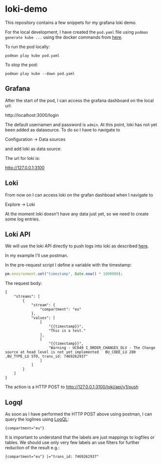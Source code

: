 # loki-demo
This repository contains a few snippets for my grafana loki demo.

For the local development, I have created the `pod.yaml` file using `podman generate kube ...` using the docker commands from [here](https://grafana.com/docs/loki/latest/installation/docker/#install-with-docker).

To run the pod locally:

```
podman play kube pod.yaml
```

To stop the pod:

```
podman play kube --down pod.yaml
```

## Grafana

After the start of the pod, I can access the grafana dashboard on the local url:

http://localhost:3000/login

The default usernamen and password is `admin`. At this point, loki has not yet been added as datasource. To do so I have to navigate to 

Configuration -> Data sources

and add loki as data source. 

The url for loki is:

http://127.0.0.1:3100

## Loki

From now on I can access loki on the grafan dashboad when I navigate to 

Explore -> Loki

At the moment loki doesn't have any data just yet, so we need to create some log entries.
## Loki API

We will use the loki API directly to push logs into loki as described [here](https://grafana.com/docs/loki/latest/api/#post-lokiapiv1push).

In my example I'll use postman.

In the pre-request script I define a variable with the timestamp:

```javascript
pm.environment.set("timestamp", Date.now() * 1000000);
```

The request body:

```
{
    "streams": [
        {
            "stream": {
                "compartment": "eu"
            },
            "values": [
                [
                    "{{timestamp}}",
                    "This is a test."
                ],
                [
                    "{{timestamp}}",
                    "Warning - UC049 I_ORDER_CHANGES_DLV - The Change source at head level is not yet implemented   BU_CODE_LU 280 ,BU_TYPE_LU STO, trans_id: 7469262937"
                ]
            ]
        }
    ]
}
```

The action is a HTTP POST to http://127.0.0.1:3100/loki/api/v1/push

## Logql

As soon as I have performed the HTTP POST above using postman, I can query the loglines using [LogQL](https://grafana.com/docs/loki/latest/logql/):

```logql
{compartment="eu"}
```

It is important to understand that the labels are just mappings to logfiles or tables. We should use only very few labels an use filters for further reduction of the result e.g.:

```
{compartment="eu"} |="trans_id: 7469262937"
```